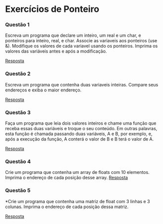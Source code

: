 # Exercícios de Ponteiro

### Questão 1
Escreva um programa que declare um inteiro, um real e um char, e ponteiros para inteiro, real, e char. Associe as variaveis aos ponteiros (use &). Modifique os valores de cada variavel usando os ponteiros. Imprima os valores das variáveis antes e após a modificação.

[Resposta](./P1.cpp)

### Questão 2
Escreva um programa que contenha duas variaveis inteiras. Compare seus endereços e exiba o maior endereço.

[Resposta](./P2.cpp)

### Questão 3
Faça um programa que leia dois valores inteiros e chame uma função que receba essas duas variáveis e troque o seu conteúdo. Em outras palavras, esta função é chamada passando duas variáveis, A e B, por exemplo, e, após a execução da função, A conterá o valor de B e B terá o valor de A.

[Resposta](./P3.cpp)

### Questão 4
Crie um programa que contenha um array de floats com 10 elementos. 
Imprima o endereço de cada posição desse array.
[Resposta](./P4.cpp)

### Questão 5
*Crie um programa que contenha uma matriz de float com 3 linhas e 3 colunas. 
Imprima o endereço de cada posição dessa matriz.

[Resposta](./P5.cpp)
